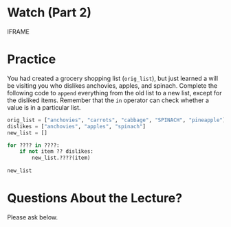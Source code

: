 # Watch (Part 2)

IFRAME

# Practice

You had created a grocery shopping list (`orig_list`), but just
learned a will be visiting you who dislikes anchovies, apples, and
spinach.  Complete the following code to `append` everything from the
old list to a new list, except for the disliked items.  Remember that
the `in` operator can check whether a value is in a particular list.

```python
orig_list = ["anchovies", "carrots", "cabbage", "SPINACH", "pineapple"]
dislikes = ["anchovies", "apples", "spinach"]
new_list = []

for ???? in ????:
    if not item ?? dislikes:
        new_list.????(item)
        
new_list
```

# Questions About the Lecture?

Please ask below.

